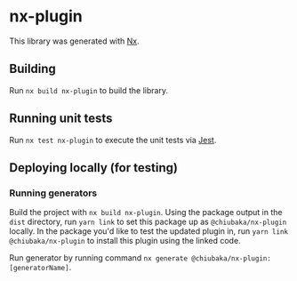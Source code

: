 # nx-plugin

This library was generated with [Nx](https://nx.dev).

## Building

Run `nx build nx-plugin` to build the library.

## Running unit tests

Run `nx test nx-plugin` to execute the unit tests via [Jest](https://jestjs.io).

## Deploying locally (for testing)

### Running generators
Build the project with `nx build nx-plugin`. Using the package output in the `dist`
directory, run `yarn link` to set this package up as `@chiubaka/nx-plugin` locally.
In the package you'd like to test the updated plugin in, run `yarn link @chiubaka/nx-plugin`
to install this plugin using the linked code.

Run generator by running command `nx generate @chiubaka/nx-plugin:[generatorName]`.
